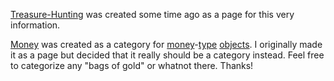 [Treasure-Hunting](Treasure-Hunting "wikilink") was created some time
ago as a page for this very information.

[Money](:Category:_Money "wikilink") was created as a category for
[money](:Category:_Money "wikilink")-[type](:Category:_Object_Types "wikilink")
[objects](:Category:_Objects "wikilink"). I originally made it as a page
but decided that it really should be a category instead. Feel free to
categorize any "bags of gold" or whatnot there. Thanks!
